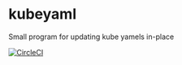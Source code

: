 # kubeyaml
Small program for updating kube yamels in-place

[![CircleCI](https://circleci.com/gh/squaremo/kubeyaml.svg?style=svg)](https://circleci.com/gh/squaremo/kubeyaml)
